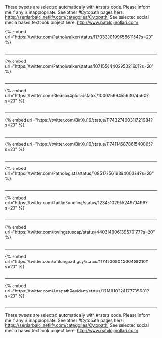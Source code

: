 

These tweets are selected automatically with #rstats code. Please inform me if any is inappropriate.
See other #Cytopath pages here: https://serdarbalci.netlify.com/categories/Cytopath/ 
See selected social media based textbook project here: http://www.patolojinotlari.com/

{% embed url="https://twitter.com/Patholwalker/status/1170339019965661184?s=20" %}<br>
<br>
<hr>
{% embed url="https://twitter.com/Patholwalker/status/1071556440295321601?s=20" %}<br>
<br>
<hr>
{% embed url="https://twitter.com/Gleason4plus5/status/1000259945563074560?s=20" %}<br>
<br>
<hr>
{% embed url="https://twitter.com/BinXu16/status/1174327400311721984?s=20" %}<br>
<br>
<hr>
{% embed url="https://twitter.com/BinXu16/status/1174114587861540865?s=20" %}<br>
<br>
<hr>
{% embed url="https://twitter.com/Pathologists/status/1085178561936400384?s=20" %}<br>
<br>
<hr>
{% embed url="https://twitter.com/KaitlinSundling/status/1234510295524970496?s=20" %}<br>
<br>
<hr>
{% embed url="https://twitter.com/rovingatuscap/status/440314906139570177?s=20" %}<br>
<br>
<hr>
{% embed url="https://twitter.com/smlungpathguy/status/1174500804566409216?s=20" %}<br>
<br>
<hr>
{% embed url="https://twitter.com/AnapathResident/status/1214810324177735681?s=20" %}<br>
<br>
<hr>


These tweets are selected automatically with #rstats code. Please inform me if any is inappropriate.
See other #Cytopath pages here: https://serdarbalci.netlify.com/categories/Cytopath/ 
See selected social media based textbook project here: http://www.patolojinotlari.com/

